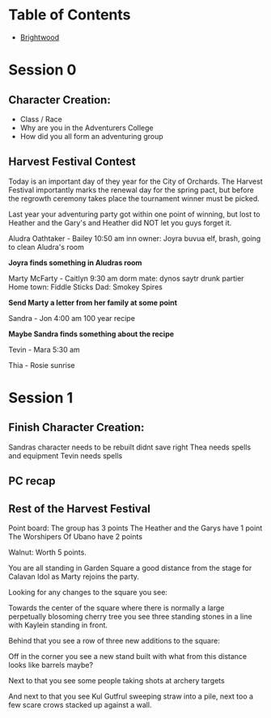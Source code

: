 # Table of Contents
* [Brightwood](/Brightwood.md)


# Session 0

## Character Creation:
* Class / Race 
* Why are you in the Adventurers College
* How did you all form an adventuring group


## Harvest Festival Contest
Today is an important day of they year for the City of Orchards. The Harvest Festival importantly marks the renewal day for the spring pact, but before the regrowth ceremony takes place the tournament winner must be picked. 

Last year your adventuring party got within one point of winning, but lost to Heather and the Gary's and Heather did NOT let you guys forget it. 

Aludra Oathtaker - Bailey
10:50 am
inn owner: Joyra buvua elf, brash, going to clean Aludra's room

**Joyra finds something in Aludras room**

Marty McFarty - Caitlyn
9:30 am
dorm mate: dynos saytr drunk partier
Home town: Fiddle Sticks
Dad: Smokey Spires

**Send Marty a letter from her family at some point**

Sandra - Jon
4:00 am
100 year recipe

**Maybe Sandra finds something about the recipe**

Tevin - Mara
5:30 am

Thia - Rosie
sunrise

# Session 1

## Finish Character Creation:
Sandras character needs to be rebuilt didnt save right
Thea needs spells and equipment
Tevin needs spells

## PC recap 

## Rest of the Harvest Festival

Point board:
The group has 3 points
The Heather and the Garys have 1 point
The Worshipers Of Ubano have 2 points

Walnut: Worth 5 points.

You are all standing in Garden Square a good distance from the stage for Calavan Idol as Marty rejoins the party.

Looking for any changes to the square you see:

Towards the center of the square where there is normally a large perpetually blosoming cherry tree you see three standing stones in a line with Kaylein standing in front.

Behind that you see a row of three new additions to the square:

Off in the corner you see a new stand built with what from this distance looks like barrels maybe?

Next to that you see some people taking shots at archery targets

And next to that you see Kul Gutfrul sweeping straw into a pile, next too a few scare crows stacked up against a wall.

